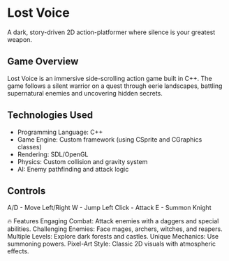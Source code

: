 # Lost Voice
A dark, story-driven 2D action-platformer where silence is your greatest weapon.

## Game Overview
Lost Voice is an immersive side-scrolling action game built in C++. The game follows a silent warrior on a quest through eerie landscapes, battling supernatural enemies and uncovering hidden secrets.

## Technologies Used
- Programming Language: C++
- Game Engine: Custom framework (using CSprite and CGraphics classes)
- Rendering: SDL/OpenGL
- Physics: Custom collision and gravity system
- AI: Enemy pathfinding and attack logic

## Controls
A/D - Move Left/Right
W - Jump
Left Click - Attack
E - Summon Knight

🔥 Features
Engaging Combat: Attack enemies with a daggers and special abilities.
Challenging Enemies: Face mages, archers, witches, and reapers.
Multiple Levels: Explore dark forests and castles.
Unique Mechanics: Use summoning powers.
Pixel-Art Style: Classic 2D visuals with atmospheric effects.
